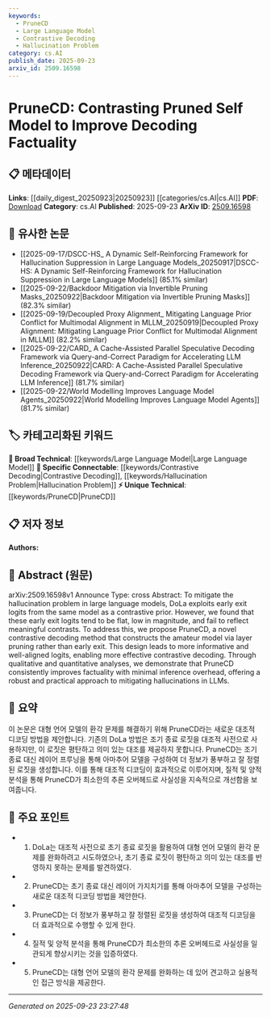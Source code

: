 ```yaml
---
keywords:
  - PruneCD
  - Large Language Model
  - Contrastive Decoding
  - Hallucination Problem
category: cs.AI
publish_date: 2025-09-23
arxiv_id: 2509.16598
---
```


<!-- KEYWORD_LINKING_METADATA:
{
  "processed_timestamp": "2025-09-23T23:27:48.566631",
  "vocabulary_version": "1.0",
  "selected_keywords": [
    "PruneCD",
    "Large Language Model",
    "Contrastive Decoding",
    "Hallucination Problem"
  ],
  "rejected_keywords": [],
  "similarity_scores": {
    "PruneCD": 0.78,
    "Large Language Model": 0.8,
    "Contrastive Decoding": 0.77,
    "Hallucination Problem": 0.72
  },
  "extraction_method": "AI_prompt_based",
  "budget_applied": true,
  "candidates_json": {
    "candidates": [
      {
        "surface": "PruneCD",
        "canonical": "PruneCD",
        "aliases": [
          "Pruned Contrastive Decoding"
        ],
        "category": "unique_technical",
        "rationale": "Introduces a novel method for improving factuality in language models, offering a unique approach to contrastive decoding.",
        "novelty_score": 0.75,
        "connectivity_score": 0.65,
        "specificity_score": 0.85,
        "link_intent_score": 0.78
      },
      {
        "surface": "Large Language Models",
        "canonical": "Large Language Model",
        "aliases": [
          "LLMs"
        ],
        "category": "broad_technical",
        "rationale": "Central to the paper's focus on improving factuality, connecting to a wide range of related research.",
        "novelty_score": 0.3,
        "connectivity_score": 0.9,
        "specificity_score": 0.6,
        "link_intent_score": 0.8
      },
      {
        "surface": "Contrastive Decoding",
        "canonical": "Contrastive Decoding",
        "aliases": [
          "Contrastive Prior"
        ],
        "category": "specific_connectable",
        "rationale": "Key technique discussed in the paper, relevant for linking to contrastive learning methods.",
        "novelty_score": 0.55,
        "connectivity_score": 0.75,
        "specificity_score": 0.7,
        "link_intent_score": 0.77
      },
      {
        "surface": "Hallucination Problem",
        "canonical": "Hallucination Problem",
        "aliases": [
          "Model Hallucinations"
        ],
        "category": "specific_connectable",
        "rationale": "Addresses a significant challenge in language models, relevant for discussions on model reliability.",
        "novelty_score": 0.5,
        "connectivity_score": 0.7,
        "specificity_score": 0.75,
        "link_intent_score": 0.72
      }
    ],
    "ban_list_suggestions": [
      "method",
      "experiment",
      "performance"
    ]
  },
  "decisions": [
    {
      "candidate_surface": "PruneCD",
      "resolved_canonical": "PruneCD",
      "decision": "linked",
      "scores": {
        "novelty": 0.75,
        "connectivity": 0.65,
        "specificity": 0.85,
        "link_intent": 0.78
      }
    },
    {
      "candidate_surface": "Large Language Models",
      "resolved_canonical": "Large Language Model",
      "decision": "linked",
      "scores": {
        "novelty": 0.3,
        "connectivity": 0.9,
        "specificity": 0.6,
        "link_intent": 0.8
      }
    },
    {
      "candidate_surface": "Contrastive Decoding",
      "resolved_canonical": "Contrastive Decoding",
      "decision": "linked",
      "scores": {
        "novelty": 0.55,
        "connectivity": 0.75,
        "specificity": 0.7,
        "link_intent": 0.77
      }
    },
    {
      "candidate_surface": "Hallucination Problem",
      "resolved_canonical": "Hallucination Problem",
      "decision": "linked",
      "scores": {
        "novelty": 0.5,
        "connectivity": 0.7,
        "specificity": 0.75,
        "link_intent": 0.72
      }
    }
  ]
}
-->

# PruneCD: Contrasting Pruned Self Model to Improve Decoding Factuality

## 📋 메타데이터

**Links**: [[daily_digest_20250923|20250923]] [[categories/cs.AI|cs.AI]]
**PDF**: [Download](https://arxiv.org/pdf/2509.16598.pdf)
**Category**: cs.AI
**Published**: 2025-09-23
**ArXiv ID**: [2509.16598](https://arxiv.org/abs/2509.16598)

## 🔗 유사한 논문
- [[2025-09-17/DSCC-HS_ A Dynamic Self-Reinforcing Framework for Hallucination Suppression in Large Language Models_20250917|DSCC-HS: A Dynamic Self-Reinforcing Framework for Hallucination Suppression in Large Language Models]] (85.1% similar)
- [[2025-09-22/Backdoor Mitigation via Invertible Pruning Masks_20250922|Backdoor Mitigation via Invertible Pruning Masks]] (82.3% similar)
- [[2025-09-19/Decoupled Proxy Alignment_ Mitigating Language Prior Conflict for Multimodal Alignment in MLLM_20250919|Decoupled Proxy Alignment: Mitigating Language Prior Conflict for Multimodal Alignment in MLLM]] (82.2% similar)
- [[2025-09-22/CARD_ A Cache-Assisted Parallel Speculative Decoding Framework via Query-and-Correct Paradigm for Accelerating LLM Inference_20250922|CARD: A Cache-Assisted Parallel Speculative Decoding Framework via Query-and-Correct Paradigm for Accelerating LLM Inference]] (81.7% similar)
- [[2025-09-22/World Modelling Improves Language Model Agents_20250922|World Modelling Improves Language Model Agents]] (81.7% similar)

## 🏷️ 카테고리화된 키워드
**🧠 Broad Technical**: [[keywords/Large Language Model|Large Language Model]]
**🔗 Specific Connectable**: [[keywords/Contrastive Decoding|Contrastive Decoding]], [[keywords/Hallucination Problem|Hallucination Problem]]
**⚡ Unique Technical**: [[keywords/PruneCD|PruneCD]]

## 📋 저자 정보

**Authors:** 

## 📄 Abstract (원문)

arXiv:2509.16598v1 Announce Type: cross 
Abstract: To mitigate the hallucination problem in large language models, DoLa exploits early exit logits from the same model as a contrastive prior. However, we found that these early exit logits tend to be flat, low in magnitude, and fail to reflect meaningful contrasts. To address this, we propose PruneCD, a novel contrastive decoding method that constructs the amateur model via layer pruning rather than early exit. This design leads to more informative and well-aligned logits, enabling more effective contrastive decoding. Through qualitative and quantitative analyses, we demonstrate that PruneCD consistently improves factuality with minimal inference overhead, offering a robust and practical approach to mitigating hallucinations in LLMs.

## 📝 요약

이 논문은 대형 언어 모델의 환각 문제를 해결하기 위해 PruneCD라는 새로운 대조적 디코딩 방법을 제안합니다. 기존의 DoLa 방법은 조기 종료 로짓을 대조적 사전으로 사용하지만, 이 로짓은 평탄하고 의미 있는 대조를 제공하지 못합니다. PruneCD는 조기 종료 대신 레이어 프루닝을 통해 아마추어 모델을 구성하여 더 정보가 풍부하고 잘 정렬된 로짓을 생성합니다. 이를 통해 대조적 디코딩이 효과적으로 이루어지며, 질적 및 양적 분석을 통해 PruneCD가 최소한의 추론 오버헤드로 사실성을 지속적으로 개선함을 보여줍니다.

## 🎯 주요 포인트

- 1. DoLa는 대조적 사전으로 초기 종료 로짓을 활용하여 대형 언어 모델의 환각 문제를 완화하려고 시도하였으나, 초기 종료 로짓이 평탄하고 의미 있는 대조를 반영하지 못하는 문제를 발견하였다.
- 2. PruneCD는 초기 종료 대신 레이어 가지치기를 통해 아마추어 모델을 구성하는 새로운 대조적 디코딩 방법을 제안한다.
- 3. PruneCD는 더 정보가 풍부하고 잘 정렬된 로짓을 생성하여 대조적 디코딩을 더 효과적으로 수행할 수 있게 한다.
- 4. 질적 및 양적 분석을 통해 PruneCD가 최소한의 추론 오버헤드로 사실성을 일관되게 향상시키는 것을 입증하였다.
- 5. PruneCD는 대형 언어 모델의 환각 문제를 완화하는 데 있어 견고하고 실용적인 접근 방식을 제공한다.


---

*Generated on 2025-09-23 23:27:48*